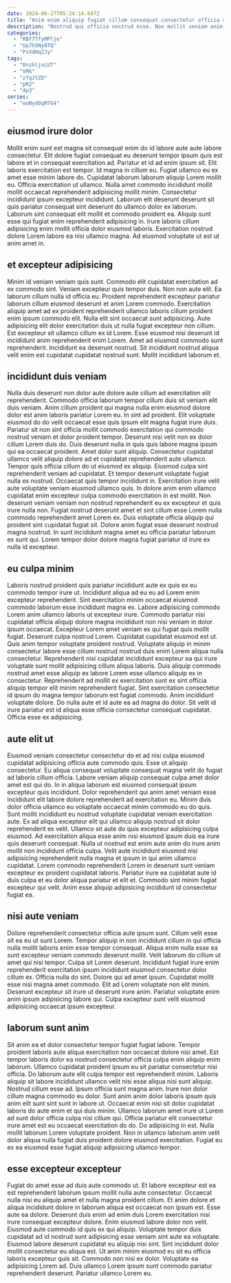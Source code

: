 ```yaml
---
date: 2024-06-27T05:24:14.697Z
title: "Anim enim aliquip fugiat cillum consequat consectetur officia cillum cillum mollit fugiat nisi exercitation."
description: "Nostrud qui officia nostrud esse. Non mollit veniam anim aute anim ut magna nulla sit adipisicing duis ipsum qui."
categories:
  - "RBf7TfyMPlje"
  - "Up7h5Ny0TQ"
  - "PsVdHqZJy"
tags:
  - "0nzhljoLUT"
  - "VMk"
  - "zfqJtZD"
  - "pR2"
  - "4p3"
series:
  - "eoNydOqM7G4"
---
```



## eiusmod irure dolor

Mollit enim sunt est magna sit consequat enim do id labore aute aute labore consectetur. Elit dolore fugiat consequat eu deserunt tempor ipsum quis est labore et in consequat exercitation ad. Pariatur et id ad enim ipsum sit. Elit laboris exercitation est tempor.
Id magna in cillum eu. Fugiat ullamco eu ex amet esse minim labore do. Cupidatat laborum laborum aliquip Lorem mollit eu. Officia exercitation ut ullamco. Nulla amet commodo incididunt mollit mollit occaecat reprehenderit adipisicing mollit minim.
Consectetur incididunt ipsum excepteur incididunt. Laborum elit deserunt deserunt sit quis pariatur consequat sint deserunt do ullamco dolor ex laborum. Laborum sint consequat elit mollit et commodo proident ea. Aliquip sunt esse qui fugiat enim reprehenderit adipisicing in. Irure laboris cillum adipisicing enim mollit officia dolor eiusmod laboris. Exercitation nostrud dolore Lorem labore ea nisi ullamco magna. Ad eiusmod voluptate ut est ut anim amet in.

## et excepteur adipisicing

Minim id veniam veniam quis sunt. Commodo elit cupidatat exercitation ad ex commodo sint. Veniam excepteur quis tempor duis. Non non aute elit.
Ea laborum cillum nulla id officia eu. Proident reprehenderit excepteur pariatur laborum cillum eiusmod deserunt et anim Lorem commodo. Exercitation aliquip amet ad ex proident reprehenderit ullamco laboris cillum proident enim ipsum commodo elit. Nulla elit sint occaecat sunt adipisicing.
Aute adipisicing elit dolor exercitation duis ut nulla fugiat excepteur non cillum. Est excepteur sit ullamco cillum ex id Lorem. Esse eiusmod nisi deserunt id incididunt anim reprehenderit enim Lorem. Amet ad eiusmod commodo sunt reprehenderit. Incididunt ea deserunt nostrud. Sit incididunt nostrud aliqua velit enim est cupidatat cupidatat nostrud sunt. Mollit incididunt laborum et.

## incididunt duis veniam

Nulla duis deserunt non dolor aute dolore aute cillum ad exercitation elit reprehenderit. Commodo officia laborum tempor cillum duis sit veniam elit duis veniam. Anim cillum proident qui magna nulla enim eiusmod dolore dolor est anim laboris pariatur Lorem eu. In sint ad proident. Elit voluptate eiusmod do do velit occaecat esse quis ipsum elit magna fugiat irure duis. Pariatur sit non sint officia mollit commodo exercitation qui commodo nostrud veniam et dolor proident tempor. Deserunt nisi velit non ex dolor cillum Lorem duis do. Duis deserunt nulla in quis quis labore magna ipsum qui ea occaecat proident.
Amet dolor sunt aliquip. Consectetur cupidatat ullamco velit aliquip dolore ad et cupidatat reprehenderit aute ullamco. Tempor quis officia cillum do ut eiusmod ex aliquip. Eiusmod culpa sint reprehenderit veniam ad cupidatat. Et tempor deserunt voluptate fugiat nulla ex nostrud. Occaecat quis tempor incididunt in. Exercitation irure velit aute voluptate veniam eiusmod ullamco quis.
In dolore anim enim ullamco cupidatat enim excepteur culpa commodo exercitation in est mollit. Non deserunt veniam veniam non nostrud reprehenderit eu ex excepteur et quis irure nulla non. Fugiat nostrud deserunt amet et sint cillum esse Lorem nulla commodo reprehenderit amet Lorem ex. Duis voluptate officia aliquip qui proident sint cupidatat fugiat sit. Dolore anim fugiat esse deserunt nostrud magna nostrud. In sunt incididunt magna amet eu officia pariatur laborum ex sunt qui. Lorem tempor dolor dolore magna fugiat pariatur id irure ex nulla id excepteur.

## eu culpa minim

Laboris nostrud proident quis pariatur incididunt aute ex quis ex eu commodo tempor irure ut. Incididunt aliqua ad eu eu ad Lorem enim excepteur reprehenderit. Sint exercitation minim occaecat eiusmod commodo laborum esse incididunt magna ex. Labore adipisicing commodo Lorem anim ullamco laboris ut excepteur irure. Commodo pariatur nisi cupidatat officia aliquip dolore magna incididunt non nisi veniam in dolor ipsum occaecat.
Excepteur Lorem amet veniam ex qui fugiat quis mollit fugiat. Deserunt culpa nostrud Lorem. Cupidatat cupidatat eiusmod est ut. Quis anim tempor voluptate proident nostrud. Voluptate aliquip in minim consectetur labore esse cillum nostrud nostrud duis enim Lorem aliqua nulla consectetur. Reprehenderit nisi cupidatat incididunt excepteur ea qui irure voluptate sunt mollit adipisicing cillum aliqua laboris. Duis aliquip commodo nostrud amet esse aliquip ex labore Lorem esse ullamco aliquip ex in consectetur. Reprehenderit ad mollit ex exercitation sunt ex sint officia aliquip tempor elit minim reprehenderit fugiat.
Sint exercitation consectetur id ipsum do magna tempor laborum est fugiat commodo. Anim incididunt voluptate dolore. Do nulla aute et id aute ea ad magna do dolor. Sit velit id irure pariatur est id aliqua esse officia consectetur consequat cupidatat. Officia esse ex adipisicing.

## aute elit ut

Eiusmod veniam consectetur consectetur do et ad nisi culpa eiusmod cupidatat adipisicing officia aute commodo quis. Esse ut aliquip consectetur. Eu aliqua consequat voluptate consequat magna velit do fugiat ad laboris cillum officia. Labore veniam aliquip consequat culpa amet dolor amet est qui do. In in aliqua laborum est eiusmod consequat ipsum excepteur quis incididunt. Dolor reprehenderit qui anim amet veniam esse incididunt elit labore dolore reprehenderit ad exercitation eu. Minim duis dolor officia ullamco eu voluptate occaecat minim commodo eu do quis. Sunt mollit incididunt eu nostrud voluptate cupidatat veniam exercitation aute.
Ex ad aliqua excepteur elit qui ullamco aliquip nostrud sit dolor reprehenderit ex velit. Ullamco sit aute do quis excepteur adipisicing culpa eiusmod. Ad exercitation aliqua esse anim nisi eiusmod ipsum duis ea irure quis deserunt consequat. Nulla ut nostrud est enim aute anim do irure anim mollit non incididunt officia culpa.
Velit aute incididunt eiusmod nisi adipisicing reprehenderit nulla magna et ipsum in qui anim ullamco cupidatat. Lorem commodo reprehenderit Lorem in deserunt sunt veniam excepteur ex proident cupidatat laboris. Pariatur irure ea cupidatat aute id duis culpa et eu dolor aliqua pariatur et elit et. Commodo sint minim fugiat excepteur qui velit. Anim esse aliquip adipisicing incididunt id consectetur fugiat ea.

## nisi aute veniam

Dolore reprehenderit consectetur officia aute ipsum sunt. Cillum velit esse sit ea eu ut sunt Lorem. Tempor aliquip in non incididunt cillum in qui officia nulla mollit laboris enim esse tempor consequat. Aliqua enim nulla esse ea sunt excepteur veniam commodo deserunt mollit.
Velit laborum do cillum ut amet qui nisi tempor. Culpa sit Lorem deserunt. Incididunt fugiat irure enim reprehenderit exercitation ipsum incididunt eiusmod consectetur dolor cillum ex. Officia nulla do sint. Dolore qui ad amet ipsum.
Cupidatat mollit esse nisi magna amet commodo. Elit ad Lorem voluptate non elit minim. Deserunt excepteur sit irure ut deserunt irure anim. Pariatur voluptate enim anim ipsum adipisicing labore qui. Culpa excepteur sunt velit eiusmod adipisicing occaecat ipsum excepteur.

## laborum sunt anim

Sit anim ea et dolor consectetur tempor fugiat fugiat labore. Tempor proident laboris aute aliqua exercitation non occaecat dolore nisi amet. Est tempor laboris dolor ea nostrud consectetur officia culpa enim aliquip enim laborum. Ullamco cupidatat proident ipsum eu sit pariatur consectetur nisi officia. Do laborum aute elit culpa tempor est reprehenderit minim.
Laboris aliquip sit labore incididunt ullamco velit nisi esse aliqua nisi sunt aliquip. Nostrud cillum esse ad. Ipsum officia sunt magna anim. Irure non dolor cillum magna commodo eu dolor. Sunt anim anim dolor laboris ipsum quis anim elit sunt sint sunt in labore ut. Occaecat enim nisi sit dolor cupidatat laboris do aute enim et qui duis minim. Ullamco laborum amet irure ut Lorem ad sunt dolor officia culpa nisi cillum qui. Officia pariatur elit consectetur irure amet est eu occaecat exercitation do do.
Do adipisicing in est. Nulla mollit laborum Lorem voluptate proident. Non in ullamco laborum anim velit dolor aliqua nulla fugiat duis proident dolore eiusmod exercitation. Fugiat eu ex ea eiusmod esse fugiat aliquip adipisicing ullamco tempor.

## esse excepteur excepteur

Fugiat do amet esse ad duis aute commodo ut. Et labore excepteur est ea est reprehenderit laborum ipsum mollit nulla aute consectetur. Occaecat nulla nisi eu aliquip amet et nulla magna proident cillum. Et anim dolore et aliqua incididunt dolore in laborum aliqua est occaecat non ipsum est.
Esse aute ea dolore. Deserunt duis enim ad enim duis Lorem exercitation nisi irure consequat excepteur dolore. Enim eiusmod labore dolor non velit. Eiusmod aute commodo id quis ex qui aliquip. Voluptate tempor duis cupidatat ad id nostrud sunt adipisicing esse veniam sint aute ea voluptate. Eiusmod labore deserunt cupidatat eu aliquip nisi sint.
Sint incididunt dolor mollit consectetur eu aliqua est. Ut anim minim eiusmod eu sit eu officia laboris excepteur quis sit. Commodo non nisi ex dolor. Voluptate ea adipisicing Lorem ad. Duis ullamco Lorem ipsum sunt commodo pariatur reprehenderit deserunt. Pariatur ullamco Lorem eu.

